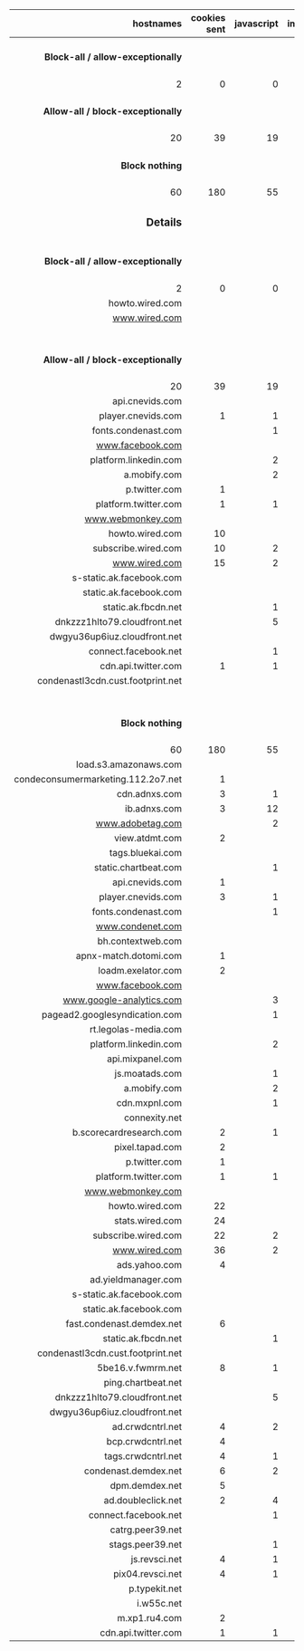 | hostnames | cookies sent | javascript | images | bandwidth |
| ---:| ---:| ---:| ---:| ---:|
| <h4>Block-all / allow-exceptionally</h4> |
| 2 | 0 | 0 | 43 | 746,853 |
| <h4>Allow-all / block-exceptionally</h4> |
| 20 | 39 | 19 | 113 | 5,598,730 |
| <h4>Block nothing</h4> |
| 60 | 180 | 55 | 175 | 6,138,468 |
| <h3>Details</h3> |
| <h4>Block-all / allow-exceptionally</h4> |
| 2 | 0 | 0 | 43 | 746,853 |
| howto.wired.com | | | 3 | 55,996 |
| www.wired.com | | | 40 |690,857 |
| &nbsp; |
| <h4>Allow-all / block-exceptionally</h4> |
| 20 | 39 | 19 | 113 | 5,598,730 |
| api.cnevids.com |  |  |  | 4,527 |
| player.cnevids.com | 1 | 1 |  | 11,617 |
| fonts.condenast.com |  | 1 |  | 349,992 |
| www.facebook.com |  |  |  | 7,422 |
| platform.linkedin.com |  | 2 |  | 48,277 |
| a.mobify.com |  | 2 |  | 23,169 |
| p.twitter.com | 1 |  | 1 | 1,057 |
| platform.twitter.com | 1 | 1 |  | 59,969 |
| www.webmonkey.com |  |  | 3 | 16,801 |
| howto.wired.com | 10 |  | 3 | 59,068 |
| subscribe.wired.com | 10 | 2 | 2 | 781,896 |
| www.wired.com | 15 | 2 | 101 | 1,626,505 |
| s-static.ak.facebook.com |  |  |  | 10,953 |
| static.ak.facebook.com |  |  |  | 10,845 |
| static.ak.fbcdn.net |  | 1 | 1 | 58,493 |
| dnkzzz1hlto79.cloudfront.net |  | 5 | 1 | 223,027 |
| dwgyu36up6iuz.cloudfront.net |  |  | 1 | 103,833 |
| connect.facebook.net |  | 1 |  | 56,634 |
| cdn.api.twitter.com | 1 | 1 |  | 1,955 |
| condenastl3cdn.cust.footprint.net |  |  |  | 2,142,690 |
| &nbsp; |
| <h4>Block nothing</h4> |
| 60 | 180 | 55 | 175 | 6,138,468 |
| load.s3.amazonaws.com |  |  | 1 | 897 |
| condeconsumermarketing.112.2o7.net | 1 |  | 2 | 3,998 |
| cdn.adnxs.com | 3 | 1 |  | 1,559 |
| ib.adnxs.com | 3 | 12 | 4 | 30,318 |
| www.adobetag.com |  | 2 |  | 42,944 |
| view.atdmt.com | 2 |  | 1 | 751 |
| tags.bluekai.com |  |  | 1 | 883 |
| static.chartbeat.com |  | 1 |  | 8,636 |
| api.cnevids.com | 1 |  |  | 4,717 |
| player.cnevids.com | 3 | 1 |  | 12,217 |
| fonts.condenast.com |  | 1 |  | 349,940 |
| www.condenet.com |  |  | 1 | 9,093 |
| bh.contextweb.com |  |  | 1 | 1,275 |
| apnx-match.dotomi.com | 1 |  |  | 1,661 |
| loadm.exelator.com | 2 |  | 1 | 1,321 |
| www.facebook.com |  |  |  | 7,402 |
| www.google-analytics.com |  | 3 | 4 | 33,943 |
| pagead2.googlesyndication.com |  | 1 | 3 | 49,708 |
| rt.legolas-media.com |  |  | 1 | 718 |
| platform.linkedin.com |  | 2 |  | 48,225 |
| api.mixpanel.com |  |  |  | 1,648 |
| js.moatads.com |  | 1 |  | 14,716 |
| a.mobify.com |  | 2 |  | 23,143 |
| cdn.mxpnl.com |  | 1 |  | 10,337 |
| connexity.net |  |  | 1 | 1,183 |
| b.scorecardresearch.com | 2 | 1 |  | 2,658 |
| pixel.tapad.com | 2 |  | 1 | 2,314 |
| p.twitter.com | 1 |  | 1 | 1,032 |
| platform.twitter.com | 1 | 1 |  | 59,943 |
| www.webmonkey.com |  |  | 3 | 16,723 |
| howto.wired.com | 22 |  | 3 | 60,292 |
| stats.wired.com | 24 |  | 2 | 6,791 |
| subscribe.wired.com | 22 | 2 | 2 | 783,527 |
| www.wired.com | 36 | 2 | 107 | 1,810,347 |
| ads.yahoo.com | 4 |  | 23 | 34,081 |
| ad.yieldmanager.com |  |  |  | 22,597 |
| s-static.ak.facebook.com |  |  |  | 10,953 |
| static.ak.facebook.com |  |  |  | 10,845 |
| fast.condenast.demdex.net | 6 |  |  | 4,390 |
| static.ak.fbcdn.net |  | 1 | 1 | 58,493 |
| condenastl3cdn.cust.footprint.net |  |  |  | 2,131,507 |
| 5be16.v.fwmrm.net | 8 | 1 |  | 2,150 |
| ping.chartbeat.net |  |  | 4 | 3,739 |
| dnkzzz1hlto79.cloudfront.net |  | 5 | 1 | 223,023 |
| dwgyu36up6iuz.cloudfront.net |  |  | 1 | 103,833 |
| ad.crwdcntrl.net | 4 | 2 |  | 3,855 |
| bcp.crwdcntrl.net | 4 |  | 2 | 14,382 |
| tags.crwdcntrl.net | 4 | 1 |  | 15,305 |
| condenast.demdex.net | 6 | 2 |  | 5,658 |
| dpm.demdex.net | 5 |  | 2 | 2,487 |
| ad.doubleclick.net | 2 | 4 |  | 9,301 |
| connect.facebook.net |  | 1 |  | 56,608 |
| catrg.peer39.net |  |  |  | 1,136 |
| stags.peer39.net |  | 1 |  | 3,380 |
| js.revsci.net | 4 | 1 |  | 6,332 |
| pix04.revsci.net | 4 | 1 |  | 4,815 |
| p.typekit.net |  |  | 1 | 831 |
| i.w55c.net |  |  |  | 1,162 |
| m.xp1.ru4.com | 2 |  |  | 801 |
| cdn.api.twitter.com | 1 | 1 |  | 1,944 |